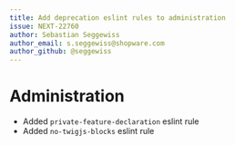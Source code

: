 ```yaml
---
title: Add deprecation eslint rules to administration
issue: NEXT-22760
author: Sebastian Seggewiss
author_email: s.seggewiss@shopware.com
author_github: @seggewiss
---
```

# Administration
* Added `private-feature-declaration` eslint rule
* Added `no-twigjs-blocks` eslint rule
